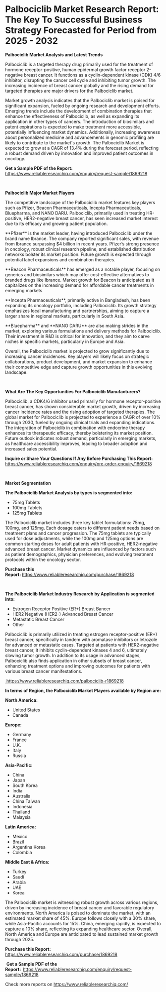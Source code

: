 <p><h1>Palbociclib Market Research Report: The Key To Successful Business Strategy Forecasted for Period from 2025 - 2032</h1></p><p><strong>Palbociclib Market Analysis and Latest Trends</strong></p>
<p><p>Palbociclib is a targeted therapy drug primarily used for the treatment of hormone receptor-positive, human epidermal growth factor receptor 2-negative breast cancer. It functions as a cyclin-dependent kinase (CDK) 4/6 inhibitor, disrupting the cancer cell cycle and inhibiting tumor growth. The increasing incidence of breast cancer globally and the rising demand for targeted therapies are major drivers for the Palbociclib market. </p><p>Market growth analysis indicates that the Palbociclib market is poised for significant expansion, fueled by ongoing research and development efforts. Emerging trends include the development of combination therapies that enhance the effectiveness of Palbociclib, as well as expanding its application in other types of cancers. The introduction of biosimilars and patent expirations is expected to make treatment more accessible, potentially influencing market dynamics. Additionally, increasing awareness about personalized medicine and advancements in genomic profiling are likely to contribute to the market's growth. The Palbociclib Market is expected to grow at a CAGR of 13.4% during the forecast period, reflecting a robust demand driven by innovation and improved patient outcomes in oncology.</p></p>
<p><strong>Get a Sample PDF of the Report:&nbsp;</strong> <a href="https://www.reliableresearchiq.com/enquiry/request-sample/1869218?utm_campaign=2310&utm_medium=2&utm_source=Github&utm_content=ia&utm_term=08032025&utm_id=palbociclib">https://www.reliableresearchiq.com/enquiry/request-sample/1869218</a></p>
<p>&nbsp;</p>
<p><strong>Palbociclib Major Market Players</strong></p>
<p><p>The competitive landscape of the Palbociclib market features key players such as Pfizer, Beacon Pharmaceuticals, Incepta Pharmaceuticals, Bluepharma, and NANO DARU. Palbociclib, primarily used in treating HR-positive, HER2-negative breast cancer, has seen increased market interest due to its efficacy and growing patient population.</p><p>**Pfizer** is the market leader, having introduced Palbociclib under the brand name Ibrance. The company reported significant sales, with revenue from Ibrance surpassing $4 billion in recent years. Pfizer’s strong presence in oncology, robust clinical research pipeline, and established distribution networks bolster its market position. Future growth is expected through potential label expansions and combination therapies.</p><p>**Beacon Pharmaceuticals** has emerged as a notable player, focusing on generics and biosimilars which may offer cost-effective alternatives to branded drugs like Ibrance. Market growth for Beacon is anticipated as it capitalizes on the increasing demand for affordable cancer treatments in emerging markets.</p><p>**Incepta Pharmaceuticals**, primarily active in Bangladesh, has been expanding its oncology portfolio, including Palbociclib. Its growth strategy emphasizes local manufacturing and partnerships, aiming to capture a larger share in regional markets, particularly in South Asia.</p><p>**Bluepharma** and **NANO DARU** are also making strides in the market, exploring various formulations and delivery methods for Palbociclib. Their investment in R&D is critical for innovation, and they aim to carve niches in specific markets, particularly in Europe and Asia.</p><p>Overall, the Palbociclib market is projected to grow significantly due to increasing cancer incidences. Key players will likely focus on strategic collaborations, product development, and market expansion to enhance their competitive edge and capture growth opportunities in this evolving landscape.</p></p>
<p>&nbsp;</p>
<p><strong>What Are The Key Opportunities For Palbociclib Manufacturers?</strong></p>
<p><p>Palbociclib, a CDK4/6 inhibitor used primarily for hormone receptor-positive breast cancer, has shown considerable market growth, driven by increasing cancer incidence rates and the rising adoption of targeted therapies. The global market for Palbociclib is projected to experience a CAGR of over 10% through 2030, fueled by ongoing clinical trials and expanding indications. The integration of Palbociclib in combination with endocrine therapy enhances its therapeutic efficacy, thereby bolstering its market position. Future outlook indicates robust demand, particularly in emerging markets, as healthcare accessibility improves, leading to broader adoption and increased sales potential.</p></p>
<p><strong>Inquire or Share Your Questions If Any Before Purchasing This Report:</strong> <a href="https://www.reliableresearchiq.com/enquiry/pre-order-enquiry/1869218?utm_campaign=2310&utm_medium=2&utm_source=Github&utm_content=ia&utm_term=08032025&utm_id=palbociclib">https://www.reliableresearchiq.com/enquiry/pre-order-enquiry/1869218</a></p>
<p>&nbsp;</p>
<p><strong>Market Segmentation</strong></p>
<p><strong>The Palbociclib Market Analysis by types is segmented into:</strong></p>
<p><ul><li>75mg Tablets</li><li>100mg Tablets</li><li>125mg Tablets</li></ul></p>
<p><p>The Palbociclib market includes three key tablet formulations: 75mg, 100mg, and 125mg. Each dosage caters to different patient needs based on treatment plans and cancer progression. The 75mg tablets are typically used for dose adjustments, while the 100mg and 125mg options are common starting doses for adult patients with HR-positive, HER2-negative advanced breast cancer. Market dynamics are influenced by factors such as patient demographics, physician preferences, and evolving treatment protocols within the oncology sector.</p></p>
<p><strong>Purchase this Report:&nbsp;</strong><a href="https://www.reliableresearchiq.com/purchase/1869218?utm_campaign=2310&utm_medium=2&utm_source=Github&utm_content=ia&utm_term=08032025&utm_id=palbociclib">https://www.reliableresearchiq.com/purchase/1869218</a></p>
<p>&nbsp;</p>
<p><strong>The Palbociclib Market Industry Research by Application is segmented into:</strong></p>
<p><ul><li>Estrogen Receptor Positive (ER+) Breast Bancer</li><li>HER2 Negative (HER2-) Advanced Breast Cancer</li><li>Metastatic Breast Cancer</li><li>Other</li></ul></p>
<p><p>Palbociclib is primarily utilized in treating estrogen receptor-positive (ER+) breast cancer, specifically in tandem with aromatase inhibitors or letrozole for advanced or metastatic cases. Targeted at patients with HER2-negative breast cancer, it inhibits cyclin-dependent kinases 4 and 6, ultimately slowing tumor growth. In addition to its usage in advanced stages, Palbociclib also finds application in other subsets of breast cancer, enhancing treatment options and improving outcomes for patients with various breast cancer manifestations.</p></p>
<p><a href="https://www.reliableresearchiq.com/palbociclib-r1869218?utm_campaign=2310&utm_medium=2&utm_source=Github&utm_content=ia&utm_term=08032025&utm_id=palbociclib">&nbsp;https://www.reliableresearchiq.com/palbociclib-r1869218</a></p>
<p><strong>In terms of Region, the Palbociclib Market Players available by Region are:</strong></p>
<p>
    <p> <strong> North America: </strong>
        <ul>
            <li>United States</li>
            <li>Canada</li>
        </ul>
        </p> 
    <p> <strong> Europe: </strong>
        <ul>
            <li>Germany</li>
            <li>France</li>
            <li>U.K.</li>
            <li>Italy</li>
            <li>Russia</li>
        </ul>
        </p> 
    <p> <strong> Asia-Pacific: </strong>
        <ul>
            <li>China</li>
            <li>Japan</li>
            <li>South Korea</li>
            <li>India</li>
            <li>Australia</li>
            <li>China Taiwan</li>
            <li>Indonesia</li>
            <li>Thailand</li>
            <li>Malaysia</li>
        </ul>
        </p> 
    <p> <strong> Latin America: </strong>
        <ul>
            <li>Mexico</li>
            <li>Brazil</li>
            <li>Argentina Korea</li>
            <li>Colombia</li>
        </ul>
        </p> 
    <p> <strong> Middle East & Africa: </strong>
        <ul>
            <li>Turkey</li>
            <li>Saudi</li>
            <li>Arabia</li>
            <li>UAE</li>
            <li>Korea</li>
        </ul>
    </p>
    </p>
<p><p>The Palbociclib market is witnessing robust growth across various regions, driven by increasing incidence of breast cancer and favorable regulatory environments. North America is poised to dominate the market, with an estimated market share of 45%. Europe follows closely with a 30% share, while Asia-Pacific accounts for 15%. China, emerging rapidly, is expected to capture a 10% share, reflecting its expanding healthcare sector. Overall, North America and Europe are anticipated to lead sustained market growth through 2025.</p></p>
<p><strong>Purchase this Report: </strong><a href="https://www.reliableresearchiq.com/purchase/1869218?utm_campaign=2310&utm_medium=2&utm_source=Github&utm_content=ia&utm_term=08032025&utm_id=palbociclib">https://www.reliableresearchiq.com/purchase/1869218</a></p>
<p>&nbsp;<strong>Get a Sample PDF of the Report:&nbsp;&nbsp;</strong><a href="https://www.reliableresearchiq.com/enquiry/request-sample/1869218?utm_campaign=2310&utm_medium=2&utm_source=Github&utm_content=ia&utm_term=08032025&utm_id=palbociclib">https://www.reliableresearchiq.com/enquiry/request-sample/1869218</a></p>
<p><strong></strong></p>
<p>Check more reports on <a href="https://www.reliableresearchiq.com/?utm_campaign=2310&utm_medium=2&utm_source=Github&utm_content=ia&utm_term=08032025&utm_id=palbociclib">https://www.reliableresearchiq.com/</a></p>